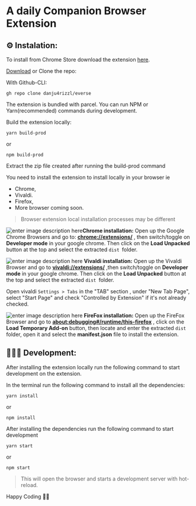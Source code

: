 # A daily Companion Browser Extension

## ⚙️ Instalation:

To install from Chrome Store download the extension [here](https://danju4rizzl.github.io/everse/).

[Download](https://github.com/danju4rizzl/everse/archive/master.zip) or Clone the repo:

With Github-CLI:

    gh repo clone danju4rizzl/everse

The extension is bundled with parcel. You can run NPM or Yarn(recommended) commands during development.

Build the extension locally:

    yarn build-prod

or

    npm build-prod

Extract the zip file created after running the build-prod command

You need to install the extension to install locally in your browser ie

- Chrome,
- Vivaldi.
- Firefox,
- More browser coming soon.

> Browser extension local installation processes may be different

![enter image description here](https://res.cloudinary.com/deejay-dev/image/upload/v1605827152/Everse%20Extension%20/google-chrome-1682953_yub8jt.png)**Chrome installation:**
Open up the Google Chrome Browsers and go to: **[chrome://extensions/](chrome://extensions/)** , then switch/toggle on **Developer mode** in your google chrome. Then click on the **Load Unpacked** button at the top and select the extracted `dist `folder.

![enter image description here](https://res.cloudinary.com/deejay-dev/image/upload/v1605827303/Everse%20Extension%20/vivaldi_1_lrr5vb.png) **Vivaldi installation:**
Open up the Vivaldi Browser and go to **[vivaldi://extensions/](vivaldi://extensions/)** ,then switch/toggle on **Developer mode** in your google chrome. Then click on the **Load Unpacked** button at the top and select the extracted `dist `folder.

Open vivaldi `Settings > Tabs` in the "TAB" section , under "New Tab Page", select "Start Page" and check "Controlled by Extension" if it's not already checked.

![enter image description here](https://res.cloudinary.com/deejay-dev/image/upload/v1605827152/Everse%20Extension%20/firefox_adoc4m.png) **FireFox installation:**
Open up the FireFox Browser and go to **[about:debugging#/runtime/this-firefox](about:debugging#/runtime/this-firefox)** , click on the **Load Temporary Add-on** button, then locate and enter the extracted `dist `folder, open it and select the **manifest.json** file to install the extension.

## 👨🏾‍💻 Development:

After installing the extension locally run the following command to start development on the extension.

In the terminal run the following command to install all the dependencies:

    yarn install

or

    npm install

After installing the dependencies run the following command to start development

    yarn start

or

    npm start

> This will open the browser and starts a development server with
> hot-reload.

Happy Coding 👍🏾
